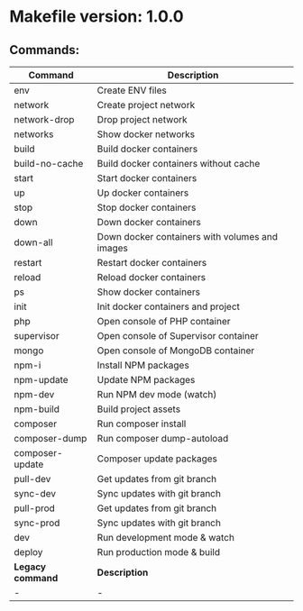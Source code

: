 # Makefile version: 1.0.0

## Commands:
| Command            | Description                                    |
|--------------------|------------------------------------------------|
| env                | Create ENV files                               |
| network            | Create project network                         |
| network-drop       | Drop project network                           |
| networks           | Show docker networks                           |
| build              | Build docker containers                        |
| build-no-cache     | Build docker containers without cache          |
| start              | Start docker containers                        |
| up                 | Up docker containers                           |
| stop               | Stop docker containers                         |
| down               | Down docker containers                         |
| down-all           | Down docker containers with volumes and images |
| restart            | Restart docker containers                      |
| reload             | Reload docker containers                       |
| ps                 | Show docker containers                         |
| init               | Init docker containers and project             |
| php                | Open console of PHP container                  |
| supervisor         | Open console of Supervisor container           |
| mongo              | Open console of MongoDB container              |
| npm-i              | Install NPM packages                           |
| npm-update         | Update NPM packages                            |
| npm-dev            | Run NPM dev mode (watch)                       |
| npm-build          | Build project assets                           |
| composer           | Run composer install                           |
| composer-dump      | Run composer dump-autoload                     |
| composer-update    | Composer update packages                       |
| pull-dev           | Get updates from git branch                    |
| sync-dev           | Sync updates with git branch                   |
| pull-prod          | Get updates from git branch                    |
| sync-prod          | Sync updates with git branch                   |
| dev                | Run development mode & watch                   |
| deploy             | Run production mode & build                    |
| **Legacy command** | **Description**                                |
| -                  | -                                              |
